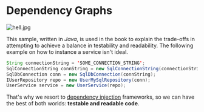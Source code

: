# Dependency Graphs

![hell.jpg][1]

This sample, written in _Java_, is used in the book to explain the trade-offs in attempting to achieve a balance in testability and readability. The following example on how to instance a service isn't ideal.

```java
String connectionString = 'SOME_CONNECTION_STRING';
SqlConnectionString connString = new SqlConnectionString(connectionString);
SqlDbConnection conn = new SqlDbConnection(connString);
IUserRepository repo = new UserMySqlRepository(conn);
UserService service = new UserService(repo);
```

That's why we resort to [dependency injection][2] frameworks, so we can have the best of both worlds: **testable and readable code**.

  [1]: http://i.imgur.com/OdaSHKz.jpg
  [2]: http://en.wikipedia.org/wiki/Dependency_injection "Dependency Injection on Wikipedia"

